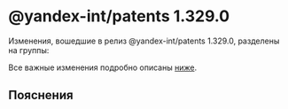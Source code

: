 # @yandex-int/patents 1.329.0

<!-- ЧЕЛОВЕЧЕСКОЕ ВСТУПЛЕНИЕ -->

Изменения, вошедшие в релиз @yandex-int/patents 1.329.0, разделены на группы:

Все важные изменения подробно описаны [ниже](#Пояснения).

## Пояснения

